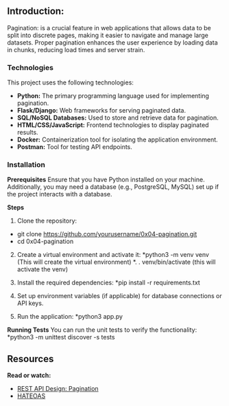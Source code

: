 ## Introduction:
Pagination: is a crucial feature in web applications that allows data to be split into discrete pages, making it easier to navigate and manage large datasets. Proper pagination enhances the user experience by loading data in chunks, reducing load times and server strain.

### Technologies
This project uses the following technologies:

* **Python:** The primary programming language used for implementing pagination.
* **Flask/Django:** Web frameworks for serving paginated data.
* **SQL/NoSQL Databases:** Used to store and retrieve data for pagination.
* **HTML/CSS/JavaScript:** Frontend technologies to display paginated results.
* **Docker:** Containerization tool for isolating the application environment.
* **Postman:** Tool for testing API endpoints.

### Installation
**Prerequisites**
Ensure that you have Python installed on your machine. Additionally, you may need a database (e.g., PostgreSQL, MySQL) set up if the project interacts with a database.

**Steps**
1. Clone the repository:
* git clone https://github.com/yourusername/0x04-pagination.git
* cd 0x04-pagination

2. Create a virtual environment and activate it:
*python3 -m venv venv     (This will create the virtual environment)
*. . venv/bin/activate    (this will activate the venv)

3. Install the required dependencies:
*pip install -r requirements.txt

4. Set up environment variables (if applicable) for database connections or API keys.

5. Run the application:
*python3 app.py

**Running Tests**
You can run the unit tests to verify the functionality:
*python3 -m unittest discover -s tests

## Resources
**Read or watch:**

* [REST API Design: Pagination](https://intranet.alxswe.com/rltoken/7Kdzi9CH1LdSfNQ4RaJUQw)
* [HATEOAS](https://intranet.alxswe.com/rltoken/tfzcEbTSdMYSYxsspJH_oA)

